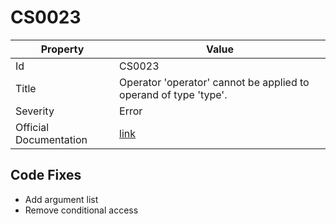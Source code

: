 # CS0023

| Property               | Value                                                             |
| ---------------------- | ----------------------------------------------------------------- |
| Id                     | CS0023                                                            |
| Title                  | Operator 'operator' cannot be applied to operand of type 'type'\. |
| Severity               | Error                                                             |
| Official Documentation | [link](http://docs.microsoft.com/en-us/dotnet/csharp/misc/cs0023) |

## Code Fixes

* Add argument list
* Remove conditional access

